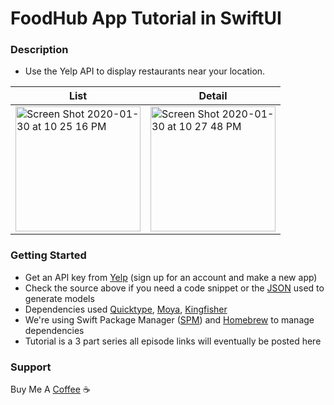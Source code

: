 # FoodHub App Tutorial in SwiftUI

### Description 
* Use the Yelp API to display restaurants near your location.

| List  |  Detail |
|---|---|
| <img width="200" alt="Screen Shot 2020-01-30 at 10 25 16 PM" src="https://user-images.githubusercontent.com/12258850/73510269-92d51f80-43af-11ea-9709-ed571f9c23d0.png">  |  <img width="200" alt="Screen Shot 2020-01-30 at 10 27 48 PM" src="https://user-images.githubusercontent.com/12258850/73510336-c2842780-43af-11ea-9edb-0a0c77be3409.png"> |

### Getting Started 
* Get an API key from [Yelp](https://api.yelp.com) (sign up for an account and make a new app)
* Check the source above if you need a code snippet or the [JSON](https://github.com/gtokman/FoodHub/blob/master/FoodHub/API/JSON/API.json) used to generate models
* Dependencies used [Quicktype](https://app.quicktype.io/), [Moya](https://github.com/Moya/Moya), [Kingfisher](https://github.com/onevcat/Kingfisher)
* We're using Swift Package Manager ([SPM](https://swift.org/package-manager/)) and [Homebrew](https://brew.sh/) to manage dependencies
* Tutorial is a 3 part series all episode links will eventually be posted here

### Support
Buy Me A [Coffee](https://buymeacoff.ee/buildswiftapps) ☕️